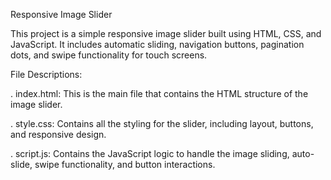 Responsive Image Slider

This project is a simple responsive image slider built using HTML, CSS, and JavaScript. It includes automatic sliding, navigation buttons, pagination dots, and swipe functionality for touch screens.

File Descriptions:

. index.html: This is the main file that contains the HTML structure of the image slider.

. style.css: Contains all the styling for the slider, including layout, buttons, and responsive design.

. script.js: Contains the JavaScript logic to handle the image sliding, auto-slide, swipe functionality, and button interactions.
